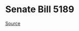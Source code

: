 # Senate Bill 5189

[Source](http://lawfilesext.leg.wa.gov/biennium/2023-24/Pdf/Bills/Senate%20Bills/5189.pdf)